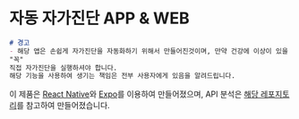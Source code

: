 # 자동 자가진단 APP & WEB
```md
# 경고
- 해당 앱은 손쉽게 자가진단을 자동화하기 위해서 만들어진것이며, 만약 건강에 이상이 있을 경우
"꼭"
직접 자가진단을 실행하셔야 합니다.
해당 기능을 사용하여 생기는 책임은 전부 사용자에게 있음을 알려드립니다.
```
이 제품은 [React Native](http://reactnative.dev/)와 [Expo](http://expo.io/)를 이용하여 만들어졌으며,
API 분석은 [해당 레포지토리](https://github.com/junhoyeo/self-check-automation)를 참고하여 만들어졌습니다.
<br />
